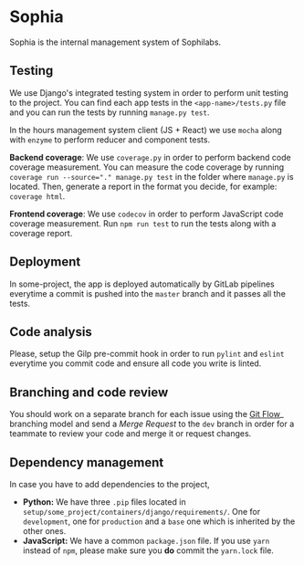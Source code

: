 # Sophia

Sophia is the internal management system of Sophilabs.

## Testing

We use Django's integrated testing system in order to perform unit testing to the project. You can find each app tests in the `<app-name>/tests.py` file and you can run the tests by running `manage.py test`.

In the hours management system client (JS + React) we use `mocha` along with `enzyme` to perform reducer and component tests.

**Backend coverage**: We use `coverage.py` in order to perform backend code coverage measurement. You can measure the code coverage by running `coverage run --source="." manage.py test` in the folder where `manage.py` is located. Then, generate a report in the format you decide, for example: `coverage html`.

**Frontend coverage**: We use `codecov` in order to perform JavaScript code coverage measurement. Run `npm run test` to run the tests along with a coverage report.

## Deployment

In some-project, the app is deployed automatically by GitLab pipelines everytime a commit is pushed into the `master` branch and it passes all the tests.

## Code analysis

Please, setup the Gilp pre-commit hook in order to run `pylint` and `eslint` everytime you commit code and ensure all code you write is linted.

## Branching and code review

You should work on a separate branch for each issue using the [Git Flow](https://github.com/nvie/gitflow)_ branching model and send a *Merge Request* to the `dev` branch in order for a teammate to review your code and merge it or request changes.

## Dependency management

In case you have to add dependencies to the project,

- **Python:** We have three `.pip` files located in `setup/some_project/containers/django/requirements/`. One for `development`, one for `production` and a `base` one which is inherited by the other ones.
- **JavaScript:** We have a common `package.json` file. If you use `yarn` instead of `npm`, please make sure you **do** commit the `yarn.lock` file.

